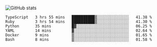 ![GitHub stats](https://github-readme-stats.vercel.app/api?username=ksk001100&show_icons=true&theme=tokyonight)

<!--START_SECTION:waka-->

```text
TypeScript   3 hrs 55 mins   ██████████▒░░░░░░░░░░░░░░   41.38 %
Ruby         3 hrs 54 mins   ██████████▒░░░░░░░░░░░░░░   41.30 %
Python       35 mins         █▓░░░░░░░░░░░░░░░░░░░░░░░   06.25 %
YAML         14 mins         ▓░░░░░░░░░░░░░░░░░░░░░░░░   02.64 %
Docker       9 mins          ▒░░░░░░░░░░░░░░░░░░░░░░░░   01.65 %
Bash         8 mins          ▒░░░░░░░░░░░░░░░░░░░░░░░░   01.58 %
```

<!--END_SECTION:waka-->
